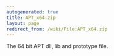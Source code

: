 ```yaml
---
autogenerated: true
title: APT_x64.zip
layout: page
redirect_from: /wiki/File:APT_x64.zip
---
```


The 64 bit APT dll, lib and prototype file.
